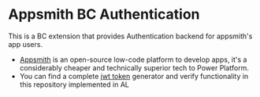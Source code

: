 # Appsmith BC Authentication

This is a BC extension that provides Authentication backend for appsmith's app users.

- [Appsmith](https://www.appsmith.com/) is an open-source low-code platform to develop apps, it's a considerably cheaper and technically superior tech to Power Platform.
- You can find a complete [jwt token](https://jwt.io/) generator and verify functionality in this repository implemented in AL
